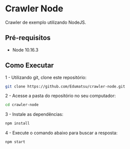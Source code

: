 # Crawler Node
Crawler de exemplo utilizando NodeJS.

## Pré-requisitos
- Node 10.16.3

## Como Executar

1 - Utilizando git, clone este repositório:
```bash
git clone https://github.com/Edumatsu/crawler-node.git
```

2 - Acesse a pasta do repositório no seu computador:
```bash
cd crawler-node
```

3 - Instale as dependências:
```bash
npm install
```

4 - Execute o comando abaixo para buscar a resposta:
```bash
npm start
```
